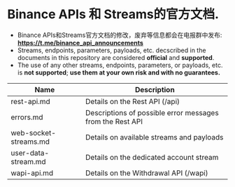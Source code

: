 # Binance APIs 和 Streams的官方文档.
* Binance APIs和Streams官方文档的修改，废弃等信息都会在电报群中发布: **https://t.me/binance_api_announcements**
* Streams, endpoints, parameters, payloads, etc. decscribed in the documents in this repository are considered **official** and **supported**.
* The use of any other streams, endpoints, parameters, or payloads, etc. is **not supported**; **use them at your own risk and with no guarantees.**


Name | Description
------------ | ------------ 
rest-api.md | Details on the Rest API (/api)
errors.md | Descriptions of possible error messages from the Rest API
web-socket-streams.md | Details on available streams and payloads
user-data-stream.md | Details on the dedicated account stream
wapi-api.md | Details on the Withdrawal API (/wapi)

